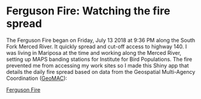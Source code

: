 # Ferguson Fire: Watching the fire spread

The Ferguson Fire began on Friday, July 13 2018 at 9:36 PM along the South Fork Merced River.  It quickly spread and cut-off access to highway 140.  I was living in Mariposa at the time and working along the Merced River, setting up MAPS banding stations for Institute for Bird Populations.  The fire prevented me from accessing my work sites so I made this Shiny app that details the daily fire spread based on data from the Geospatial Multi-Agency Coordination ([GeoMAC](https://www.geomac.gov/)):

[Ferguson Fire](https://mgdesaix.shinyapps.io/fergusonfire/)
